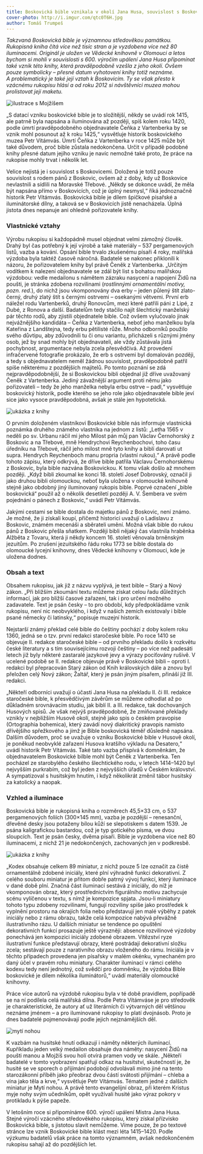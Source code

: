```yaml
---
title: Boskovická bible vznikala v okolí Jana Husa, souvislost s Boskovicemi je však nejistá
cover-photo: http://i.imgur.com/qtc0T6H.jpg
author: Tomáš Trumpeš
---
```


*Takzvaná Boskovická bible je významnou středověkou památkou. Rukopisná kniha čítá více než tisíc stran a je vyzdobena více než 80 iluminacemi. Originál je uložen ve Vědecké knihovně v Olomouci a letos bychom si mohli v souvislosti s 600. výročím upálení Jana Husa připomínat také vznik této knihy, která pravděpodobně vzešla z jeho okolí. Ovšem pouze symbolicky – přesné datum vyhotovení knihy totiž neznáme. A problematický je také její vztah k Boskovicím. Ty se však přesto k vzácnému rukopisu hlásí a od roku 2012 si návštěvníci muzea mohou prolistovat její maketu.*

<img src="http://i.imgur.com/qtc0T6H.jpg" alt="ilustrace s Mojžíšem" class="img-responsive">

„S datací vzniku boskovické bible je to složitější, někdy se uvádí rok 1415, ale patrně byla napsána a iluminována až později, spíš kolem roku 1420, podle úmrtí pravděpodobného objednavatele Čeňka z Vartenberka by se vznik mohl posunout až k roku 1425,“ vysvětluje historik boskovického muzea Petr Vítámvás.  Úmrtí Čeňka z Vartenberka v roce 1425 může být také důvodem, proč bible zůstala nedokončena. Určit v případě podobné knihy přesné datum jejího vzniku je navíc nemožné také proto, že práce na rukopise mohly trvat i několik let.

Velice nejistá je i souvislost s Boskovicemi. Doložená je totiž pouze souvislost s rodem pánů z Boskovic, ovšem až z doby, kdy už Boskovice nevlastnili a sídlili na Moravské Třebové. „Někdy se dokonce uvádí, že měla být napsána přímo v Boskovicích, což je úplný nesmysl,“ říká jednoznačně historik Petr Vítámvás. Boskovická bible je dílem špičkové písařské a iluminátorské dílny, a taková se v Boskovicích jistě nenacházela. Úplná jistota dnes nepanuje ani ohledně pořizovatele knihy.

### Vlastnické vztahy

Výrobu rukopisu si každopádně musel objednat velmi zámožný člověk. Drahý byl čas potřebný k její výrobě a také materiály – 537 pergamenových listů, vazba a kování. Opsání bible trvalo zkušenému písaři 4 roky, malířská výzdoba byla taktéž časově náročná. Badatelé se nakonec přiklonili k názoru, že pořizovatelem knihy byl právě Čeněk z Vartenberka. „Určitým vodítkem k nalezení objednavatele se zdál být list s bohatou malířskou výzdobou: vedle medailonu s námětem zázraku nasycení a napojení Židů na poušti, je stránka zdobena rozvilinami (*rostlinnými ornamentální motivy, pozn. red.*), do nichž jsou vkomponovány dva erby – jeden půlený štít zlato-černý, druhý zlatý štít s černými ostrvemi – osekanými větvemi. První erb náležel rodu Vartenberků, druhý Ronovcům, mezi které patřili páni z Lipé, z Dubé, z Ronova a další. Badatelům tedy stačilo najít šlechtický manželský pár těchto rodů, aby zjistili objednatele bible. Což ovšem vylučovalo jinak nejvážnějšího kandidáta – Čeňka z Vartenberka, neboť jeho manželkou byla Kateřina z Landštejna, tedy erbu pětilisté růže. Mnoho odborníků použilo svého důvtipu, aby zdůvodnili tu či onu variantu, přicházeli s různými jmény osob, jež by snad mohly být objednavateli, ale vždy zůstávala jistá pochybnost, argumentace nebyla zcela přesvědčivá. Až provedení infračervené fotografie prokázalo, že erb s ostrvemi byl domalován později, a tedy s objednavatelem neměl žádnou souvislost, pravděpodobně patřil spíše některému z pozdějších majitelů. Po tomto poznání se zdá nejpravděpodobnější, že si Boskovickou bibli objednal již dříve uvažovaný Čeněk z Vartenberka. Jediný závažnější argument proti němu jako pořizovateli – tedy že jeho manželka nebyla erbu ostrve – padl,“ vysvětluje boskovický historik, podle kterého se jeho role jako objednavatele bible jeví sice jako vysoce pravděpodobná, avšak je stále jen hypotetická.

<img src="http://i.imgur.com/E4fFMW0.jpg" alt="ukázka z knihy" class="img-responsive">

O prvním doloženém vlastníkovi Boskovické bible nás informuje vlastnická poznámka druhého známého vlastníka na jednom z listů: „Letha 1565 v neděli po sv. Urbanu ráčil mi jeho Milost pán můj pan Václav Černohorský z Boskovic a na Třebové, mně Hendrychovi Reychenbochovi, toho času úředníku na Třebové, ráčil jeho milost mně tyto knihy a biblí darovati ut supra. Hendrych Reychenboch manu propria (vlastní rukou).“ A právě podle tohoto zápisu, který odkrývá, že dříve bible patřila Václavu Černohorskému z Boskovic, byla bible nazvána Boskovickou. K tomu však došlo až mnohem později. „Když bibli zkoumal ke konci 18. století Josef Dobrovský, označil ji jako druhou bibli olomouckou, neboť byla uložena v olomoucké knihovně stejně jako obdobný jiný iluminovaný rukopis bible. Poprvé označení „bible boskovická“ použil až o několik desetiletí později A. V. Šembera ve svém pojednání o pánech z Boskovic,“ uvádí Petr Vítámvás.

Jakými cestami se bible dostala do majetku pánů z Boskovic, není známo. Je možné, že ji získali koupí, přičemž historici uvažují o Ladislavu z Boskovic, známém mecenáši a sběrateli umění. Možná však bible do rukou pánů z Boskovic přešla sňatkem. Později bibli nějaký čas vlastnila hraběnka Alžběta z Tovaru, která ji někdy koncem 16. století věnovala brněnským jezuitům. Po zrušení jezuitského řádu roku 1773 se bible dostala do olomoucké lycejní knihovny, dnes Vědecké knihovny v Olomouci, kde je uložena dodnes.

### Obsah a text

Obsahem rukopisu, jak již z názvu vyplývá, je text bible – Starý a Nový zákon. „Při bližším zkoumání textu můžeme získat celou řadu důležitých informací, jak pro bližší časové zařazení, tak i pro určení možného zadavatele. Text je psán česky – to pro období, kdy předpokládáme vznik rukopisu, není nic neobvyklého, i když v našich zemích existovaly i bible psané německy či latinsky,“ popisuje muzejní historik.

Nejstarší známý překlad celé bible do češtiny pochází z doby kolem roku 1360, jedná se o tzv. první redakci staročeské bible. Po roce 1410 se objevuje II. redakce staročeské bible – od prvního překladu došlo k rozkvětu české literatury a s tím souvisejícímu rozvoji češtiny – po více než padesáti letech již byly některé zastaralé jazykové jevy a výrazy pociťovány rušivě. V ucelené podobě se II. redakce objevuje právě v Boskovické bibli  – oproti I. redakci byl přepracován Starý zákon od Knih královských dále a znovu byl přeložen celý Nový zákon; Žaltář, který je psán jiným písařem, přináší již III. redakci.

„Někteří odborníci uvažují o účasti Jana Husa na překladu II. či III. redakce staročeské bible, k přesvědčivým závěrům se můžeme odhodlat až po důkladném srovnávacím studiu, jak biblí II. a III. redakce, tak dochovaných Husových spisů. Je však nejvýš pravděpodobné, že zmiňované překlady vznikly v nejbližším Husově okolí, stejně jako spis o českém pravopise (Ortographia bohemica), který zavádí nový diakritický pravopis namísto dřívějšího spřežkového a jímž je Bible boskovická téměř důsledně napsána. Dalším důvodem, proč se uvažuje o vzniku Boskovické bible v Husově okolí, je poněkud neobvyklé zařazení Husova kratšího výkladu na Desatero,“ uvádí historik Petr Vítámvás. Také tato vazba přispívá k domněnkám, že objednavatelem Boskovické bilble mohl být Čeněk z Vartenberka. Ten pocházel ze starobylého českého šlechtického rodu, v letech 1414–1420 byl nejvyšším purkrabím, což byl jeden z nejvyšších úřadů v Českém království. A sympatizoval s husitským hnutím, i když několikrát změnil tábor husitský za katolický a naopak.

### Vzhled a iluminace

Boskovická bible je rukopisná kniha o rozměrech 45,5×33 cm, o 537 pergamenových foliích (300×145 mm), vazba je pozdější – renesanční, dřevěné desky jsou potaženy bílou kůží se slepotiskem s datem 1539. Je psána kaligrafickou bastardou, což je typ gotického písma, ve dvou sloupcích. Text je psán česky, dvěma písaři. Bible je vyzdobena více než 80 iluminacemi, z nichž 21 je nedokončených, zachovaných jen v podkresbě.

<img src="http://i.imgur.com/39XtaA3.jpg" alt="ukázka z knihy" class="img-responsive">

„Kodex obsahuje celkem 89 miniatur, z nichž pouze 5 lze označit za čistě ornamentálně zdobené iniciály, které plní výhradně funkci dekorativní. Z celého souboru miniatur je přitom dobře patrný vývoj funkcí, který iluminace v dané době plní. Značná část iluminací sestává z iniciály, do níž je vkomponován obraz, který prostřednictvím figurálního motivu zachycuje scénu vylíčenou v textu, s nímž je kompozice spjata. Jsou-li miniatury tohoto typu zdobeny rozvilinami, fungují rozviliny spíše jako prostředek k vyplnění prostoru na okrajích folia nebo představují jen malé výběhy z patek iniciály nebo z rámu obrazu, takže celá kompozice nabývá převážně ilustrativního rázu. U dalších miniatur se tendence po opuštění dekorativních funkcí prosazuje ještě výrazněji: absence rozvilinové výzdoby ponechává jen kompozici iniciály zdobené obrazem. Vítězství ryze ilustrativní funkce představují obrazy, které postrádají dekorativní složku zcela; sestávají pouze z narativního obrazu vloženého do rámu. Iniciála je v těchto případech provedena jen písařsky v malém okénku, vynechaném pro daný účel v pravém rohu miniatury. Charakter iluminací v rámci celého kodexu tedy není jednotný, což svědčí pro domněnku, že výzdoba Bible boskovické je dílem několika iluminátorů,“ uvádí materiály olomoucké knihovny.

Práce více autorů na výzdobě rukopisu byla v té době pravidlem, popřípadě se na ní podílela celá malířská dílna. Podle Petra Vítámváse je pro středověk je charakteristické, že autory ať už literárních či výtvarných děl většinou neznáme jménem – a pro iluminované rukopisy to platí dvojnásob. Proto je dnes badatelé pojmenovávají podle jejich nejznámějších děl. 

<img src="http://i.imgur.com/yUyIDDM.jpg" alt="mytí nohou" class="img-responsive">

K vazbám na husitské hnutí odkazují i náměty některých iluminací. Kupříkladu jeden velký medailon obsahuje dva náměty: nasycení Židů na poušti manou a Mojžíš svou holí otvírá pramen vody ve skále. „Někteří badatelé v tomto vyobrazení spatřují odkaz na husitství, skutečností je, že husité se ve sporech o přijímání podobojí odvolávali mimo jiné na tento starozákonní příběh jako přeobraz dvou částí svátosti přijímání – chleba a vína jako těla a krve,“ vysvětluje Petr Vítámvás. Tématem jedné z dalších miniatur je Mytí nohou. A právě tento evangelijní obraz, při kterém Kristus myje nohy svým učedníkům, opět využívali husité jako výraz pokory v protikladu k pýše papeže. 

V letošním roce si připomínáme 600. výročí upálení Mistra Jana Husa. Stejné výročí vzácného středověkého rukopisu, který získal přízvisko Boskovická bible, s jistotou slavit nemůžeme. Víme pouze, že po textové stránce lze vznik Boskovické bible klást mezi léta 1415–1420. Podle výzkumu badatelů však práce na tomto významném, avšak nedokončeném rukopisu sahají až do pozdějších let.

